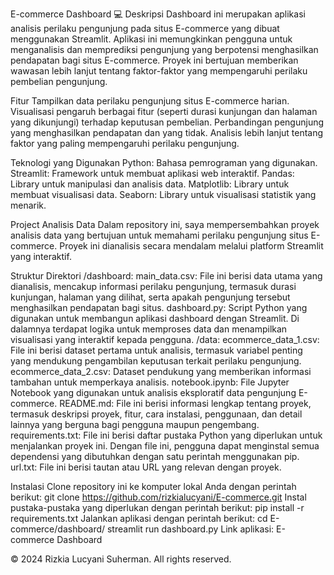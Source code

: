 E-commerce Dashboard 💻
Deskripsi
Dashboard ini merupakan aplikasi analisis perilaku pengunjung pada situs E-commerce yang dibuat menggunakan Streamlit. Aplikasi ini memungkinkan pengguna untuk menganalisis dan memprediksi pengunjung yang berpotensi menghasilkan pendapatan bagi situs E-commerce. Proyek ini bertujuan memberikan wawasan lebih lanjut tentang faktor-faktor yang mempengaruhi perilaku pembelian pengunjung.

Fitur
Tampilkan data perilaku pengunjung situs E-commerce harian.
Visualisasi pengaruh berbagai fitur (seperti durasi kunjungan dan halaman yang dikunjungi) terhadap keputusan pembelian.
Perbandingan pengunjung yang menghasilkan pendapatan dan yang tidak.
Analisis lebih lanjut tentang faktor yang paling mempengaruhi perilaku pengunjung.

Teknologi yang Digunakan
Python: Bahasa pemrograman yang digunakan.
Streamlit: Framework untuk membuat aplikasi web interaktif.
Pandas: Library untuk manipulasi dan analisis data.
Matplotlib: Library untuk membuat visualisasi data.
Seaborn: Library untuk visualisasi statistik yang menarik.

Project Analisis Data
Dalam repository ini, saya mempersembahkan proyek analisis data yang bertujuan untuk memahami perilaku pengunjung situs E-commerce. Proyek ini dianalisis secara mendalam melalui platform Streamlit yang interaktif.

Struktur Direktori
/dashboard: 
main_data.csv: File ini berisi data utama yang dianalisis, mencakup informasi perilaku pengunjung, termasuk durasi kunjungan, halaman yang dilihat, serta apakah pengunjung tersebut menghasilkan pendapatan bagi situs.
dashboard.py: Script Python yang digunakan untuk membangun aplikasi dashboard dengan Streamlit. Di dalamnya terdapat logika untuk memproses data dan menampilkan visualisasi yang interaktif kepada pengguna.
/data:
ecommerce_data_1.csv: File ini berisi dataset pertama untuk analisis, termasuk variabel penting yang mendukung pengambilan keputusan terkait perilaku pengunjung.
ecommerce_data_2.csv: Dataset pendukung yang memberikan informasi tambahan untuk memperkaya analisis.
notebook.ipynb: File Jupyter Notebook yang digunakan untuk analisis eksploratif data pengunjung E-commerce.
README.md: File ini berisi informasi lengkap tentang proyek, termasuk deskripsi proyek, fitur, cara instalasi, penggunaan, dan detail lainnya yang berguna bagi pengguna maupun pengembang.
requirements.txt: File ini berisi daftar pustaka Python yang diperlukan untuk menjalankan proyek ini. Dengan file ini, pengguna dapat menginstal semua dependensi yang dibutuhkan dengan satu perintah menggunakan pip.
url.txt: File ini berisi tautan atau URL yang relevan dengan proyek.

Instalasi 
Clone repository ini ke komputer lokal Anda dengan perintah berikut:
git clone https://github.com/rizkialucyani/E-commerce.git
Instal pustaka-pustaka yang diperlukan dengan perintah berikut:
pip install -r requirements.txt
Jalankan aplikasi dengan perintah berikut:
cd E-commerce/dashboard/
streamlit run dashboard.py
Link aplikasi: E-commerce Dashboard

© 2024 Rizkia Lucyani Suherman. All rights reserved.
